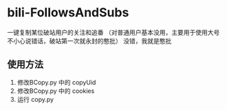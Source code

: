 # bili-FollowsAndSubs
一键复制某位破站用户的关注和追番
（对普通用户基本没用，主要用于使用大号不小心说错话，破站第一次就永封的憨批）
没错，我就是憨批

## 使用方法
1. 修改BCopy.py 中的 copyUid
2. 修改BCopy.py 中的 cookies
3. 运行 copy.py